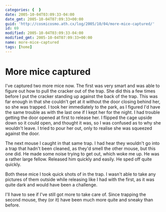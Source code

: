 ```yaml
---
categories: {  }
date: 2005-10-04T03:09:33-04:00
date_gmt: 2005-10-04T07:09:33+00:00
guid: 'http://cosmicosmo.ath.cx/log/2005/10/04/more-mice-captured/'
id: 69
modified: 2005-10-04T03:09:33-04:00
modified_gmt: 2005-10-04T07:09:33+00:00
name: more-mice-captured
tags: [home]
---
```


More mice captured
==================

I've captured two more mice now.  The first was very smart and was able to figure out how to pull the cracker out of the trap.  She did this a few times before I put the cracker standing up against the back of the trap.  This was far enough in that she couldn't get at it without the door closing behind her, so she was trapped.  I took her immediately to the park, as I figured I'd have the same trouble as with the last one if I kept her for the night.  I had trouble getting the door opened at first to release her.  I flipped the cage upside down so it could open, and thought it was, so I was confused as to why she wouldn't leave.  I tried to pour her out, only to realise she was squeezed against the door.

The next mouse I caught in that same trap.  I had hear they wouldn't go into a trap that hadn't been cleaned, as they'd smell the other mouse, but this one did.  He made some noise trying to get out, which woke me up.  He was a rather large fellow.  Released him quickly and easily.  He sped off quite quickly.

Both these mice I took quick shots of in the trap.  I wasn't able to take any pictures of them outside while releasing like I had with the first, as it was quite dark and would have been a challenge.

I'll have to see if I've still got more to take care of.  Since trapping the second mouse, they (or it) have been much more quite and sneaky than before.
